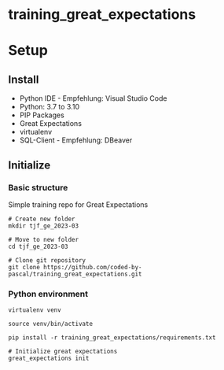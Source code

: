# training_great_expectations


# Setup

## Install
- Python IDE - Empfehlung: Visual Studio Code 
- Python: 3.7 to 3.10
- PIP Packages
- Great Expectations
- virtualenv
- SQL-Client - Empfehlung: DBeaver 

 

## Initialize
### Basic structure
Simple training repo for Great Expectations
```shell
# Create new folder
mkdir tjf_ge_2023-03

# Move to new folder
cd tjf_ge_2023-03

# Clone git repository
git clone https://github.com/coded-by-pascal/training_great_expectations.git
```

### Python environment
```shell
virtualenv venv

source venv/bin/activate

pip install -r training_great_expectations/requirements.txt

# Initialize great expectations
great_expectations init
```